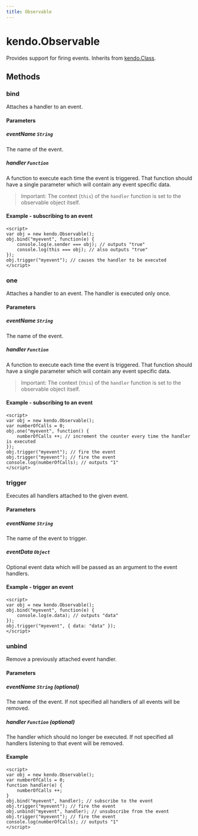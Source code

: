 ```yaml
---
title: Observable
---
```



# kendo.Observable

Provides support for firing events. Inherits from [kendo.Class](/api/framework/class).

## Methods

### bind

Attaches a handler to an event.

#### Parameters

##### eventName `String`

The name of the event.

##### handler `Function`

A function to execute each time the event is triggered. That function should have a single parameter which will contain any event specific data.

> Important: The context (`this`) of the `handler` function is set to the observable object itself.

#### Example - subscribing to an event

    <script>
    var obj = new kendo.Observable();
    obj.bind("myevent", function(e) {
        console.log(e.sender === obj); // outputs "true"
        console.log(this === obj); // also outputs "true"
    });
    obj.trigger("myevent"); // causes the handler to be executed
    </script>

### one

Attaches a handler to an event. The handler is executed only once.

#### Parameters

##### eventName `String`

The name of the event.

##### handler `Function`

A function to execute each time the event is triggered. That function should have a single parameter which will contain any event specific data.

> Important: The context (`this`) of the `handler` function is set to the observable object itself.

#### Example - subscribing to an event

    <script>
    var obj = new kendo.Observable();
    var numberOfCalls = 0;
    obj.one("myevent", function() {
        numberOfCalls ++; // increment the counter every time the handler is executed
    });
    obj.trigger("myevent"); // fire the event
    obj.trigger("myevent"); // fire the event
    console.log(numberOfCalls); // outputs "1"
    </script>

### trigger

Executes all handlers attached to the given event.

#### Parameters

##### eventName `String`

The name of the event to trigger.

##### eventData `Object`

Optional event data which will be passed as an argument to the event handlers.

#### Example - trigger an event

    <script>
    var obj = new kendo.Observable();
    obj.bind("myevent", function(e) {
        console.log(e.data); // outputs "data"
    });
    obj.trigger("myevent", { data: "data" });
    </script>

### unbind

Remove a previously attached event handler.

#### Parameters

##### eventName `String` *(optional)*

The name of the event. If not specified all handlers of all events will be removed.

##### handler `Function` *(optional)*

The handler which should no longer be executed. If not specified all handlers listening to that event will be removed.

#### Example
    <script>
    var obj = new kendo.Observable();
    var numberOfCalls = 0;
    function handler(e) {
        numberOfCalls ++;
    }
    obj.bind("myevent", handler); // subscribe to the event
    obj.trigger("myevent"); // fire the event
    obj.unbind("myevent", handler); // unsubscribe from the event
    obj.trigger("myevent"); // fire the event
    console.log(numberOfCalls); // outputs "1"
    </script>
